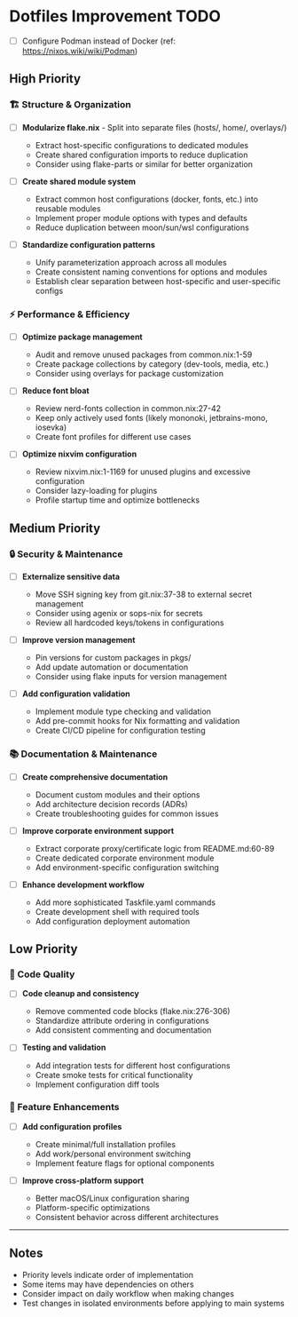 <!-- markdownlint-disable MD047 -->

# Dotfiles Improvement TODO

- [ ] Configure Podman instead of Docker (ref: https://nixos.wiki/wiki/Podman)

## High Priority

### 🏗️ Structure & Organization

- [ ] **Modularize flake.nix** - Split into separate files (hosts/, home/, overlays/)
  - Extract host-specific configurations to dedicated modules
  - Create shared configuration imports to reduce duplication
  - Consider using flake-parts or similar for better organization

- [ ] **Create shared module system**
  - Extract common host configurations (docker, fonts, etc.) into reusable modules
  - Implement proper module options with types and defaults
  - Reduce duplication between moon/sun/wsl configurations

- [ ] **Standardize configuration patterns**
  - Unify parameterization approach across all modules
  - Create consistent naming conventions for options and modules
  - Establish clear separation between host-specific and user-specific configs

### ⚡ Performance & Efficiency

- [ ] **Optimize package management**
  - Audit and remove unused packages from common.nix:1-59
  - Create package collections by category (dev-tools, media, etc.)
  - Consider using overlays for package customization

- [ ] **Reduce font bloat**
  - Review nerd-fonts collection in common.nix:27-42
  - Keep only actively used fonts (likely mononoki, jetbrains-mono, iosevka)
  - Create font profiles for different use cases

- [ ] **Optimize nixvim configuration**
  - Review nixvim.nix:1-1169 for unused plugins and excessive configuration
  - Consider lazy-loading for plugins
  - Profile startup time and optimize bottlenecks

## Medium Priority

### 🔒 Security & Maintenance

- [ ] **Externalize sensitive data**
  - Move SSH signing key from git.nix:37-38 to external secret management
  - Consider using agenix or sops-nix for secrets
  - Review all hardcoded keys/tokens in configurations

- [ ] **Improve version management**
  - Pin versions for custom packages in pkgs/
  - Add update automation or documentation
  - Consider using flake inputs for version management

- [ ] **Add configuration validation**
  - Implement module type checking and validation
  - Add pre-commit hooks for Nix formatting and validation
  - Create CI/CD pipeline for configuration testing

### 📚 Documentation & Maintenance

- [ ] **Create comprehensive documentation**
  - Document custom modules and their options
  - Add architecture decision records (ADRs)
  - Create troubleshooting guides for common issues

- [ ] **Improve corporate environment support**
  - Extract corporate proxy/certificate logic from README.md:60-89
  - Create dedicated corporate environment module
  - Add environment-specific configuration switching

- [ ] **Enhance development workflow**
  - Add more sophisticated Taskfile.yaml commands
  - Create development shell with required tools
  - Add configuration deployment automation

## Low Priority

### 🧹 Code Quality

- [ ] **Code cleanup and consistency**
  - Remove commented code blocks (flake.nix:276-306)
  - Standardize attribute ordering in configurations
  - Add consistent commenting and documentation

- [ ] **Testing and validation**
  - Add integration tests for different host configurations
  - Create smoke tests for critical functionality
  - Implement configuration diff tools

### 🔧 Feature Enhancements

- [ ] **Add configuration profiles**
  - Create minimal/full installation profiles
  - Add work/personal environment switching
  - Implement feature flags for optional components

- [ ] **Improve cross-platform support**
  - Better macOS/Linux configuration sharing
  - Platform-specific optimizations
  - Consistent behavior across different architectures

---

## Notes

- Priority levels indicate order of implementation
- Some items may have dependencies on others
- Consider impact on daily workflow when making changes
- Test changes in isolated environments before applying to main systems
